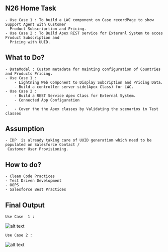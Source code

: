 ## N26 Home Task
    - Use Case 1 : To build a LWC component on Case recordPage to show Support Agent with Customer 
      Product Subscriprtion and Pricing.
    - Use Case 2 : To Build Apex REST service for Exteranl System to acces Product Subscription and   
      Pricing with UUID.

## What to Do?

    - DataModel : Custom metadata for mainting configuration of Countries and Products Pricing.
    - Use Case 1 :
        - Lightning Web Component to Display Subcription and Pricing Data.
        - Build a controller server side(Apex Class) for LWC.
    - Use Case 2 :
        - Build a REST Service Apex Class for External System.
        - Connected App Configuration
    .
        - Cover the the Apex classes by Validating the scenarios in Test classes

## Assumption
    - IDP  is already taking care of UUID generatiom which need to be populated on Salesforce Contact / 
     Customer User Provisioning.

## How to do?
    - Clean Code Practices
    - Test Driven Development
    - OOPS
    - Salesforce Best Practices


## Final Output

    Use Case  1 :
   
![alt text](https://github.com/nishant-wavhal/N26ChallengeTask/blob/main/N26UseCase1.png)


    Use Case 2 :

 ![alt text](https://github.com/nishant-wavhal/N26ChallengeTask/blob/main/N26UseCase2.png)